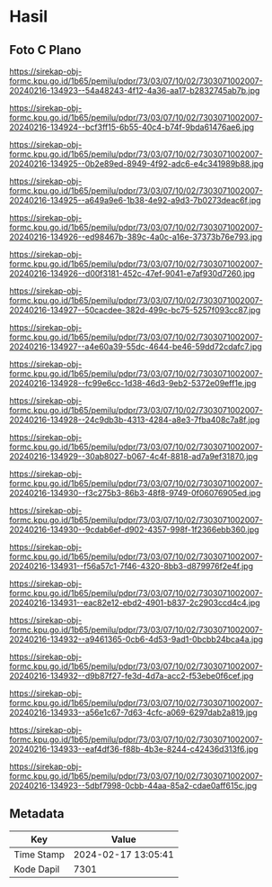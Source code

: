 # Hasil

## Foto C Plano

https://sirekap-obj-formc.kpu.go.id/1b65/pemilu/pdpr/73/03/07/10/02/7303071002007-20240216-134923--54a48243-4f12-4a36-aa17-b2832745ab7b.jpg

https://sirekap-obj-formc.kpu.go.id/1b65/pemilu/pdpr/73/03/07/10/02/7303071002007-20240216-134924--bcf3ff15-6b55-40c4-b74f-9bda61476ae6.jpg

https://sirekap-obj-formc.kpu.go.id/1b65/pemilu/pdpr/73/03/07/10/02/7303071002007-20240216-134925--0b2e89ed-8949-4f92-adc6-e4c341989b88.jpg

https://sirekap-obj-formc.kpu.go.id/1b65/pemilu/pdpr/73/03/07/10/02/7303071002007-20240216-134925--a649a9e6-1b38-4e92-a9d3-7b0273deac6f.jpg

https://sirekap-obj-formc.kpu.go.id/1b65/pemilu/pdpr/73/03/07/10/02/7303071002007-20240216-134926--ed98467b-389c-4a0c-a16e-37373b76e793.jpg

https://sirekap-obj-formc.kpu.go.id/1b65/pemilu/pdpr/73/03/07/10/02/7303071002007-20240216-134926--d00f3181-452c-47ef-9041-e7af930d7260.jpg

https://sirekap-obj-formc.kpu.go.id/1b65/pemilu/pdpr/73/03/07/10/02/7303071002007-20240216-134927--50cacdee-382d-499c-bc75-5257f093cc87.jpg

https://sirekap-obj-formc.kpu.go.id/1b65/pemilu/pdpr/73/03/07/10/02/7303071002007-20240216-134927--a4e60a39-55dc-4644-be46-59dd72cdafc7.jpg

https://sirekap-obj-formc.kpu.go.id/1b65/pemilu/pdpr/73/03/07/10/02/7303071002007-20240216-134928--fc99e6cc-1d38-46d3-9eb2-5372e09eff1e.jpg

https://sirekap-obj-formc.kpu.go.id/1b65/pemilu/pdpr/73/03/07/10/02/7303071002007-20240216-134928--24c9db3b-4313-4284-a8e3-7fba408c7a8f.jpg

https://sirekap-obj-formc.kpu.go.id/1b65/pemilu/pdpr/73/03/07/10/02/7303071002007-20240216-134929--30ab8027-b067-4c4f-8818-ad7a9ef31870.jpg

https://sirekap-obj-formc.kpu.go.id/1b65/pemilu/pdpr/73/03/07/10/02/7303071002007-20240216-134930--f3c275b3-86b3-48f8-9749-0f06076905ed.jpg

https://sirekap-obj-formc.kpu.go.id/1b65/pemilu/pdpr/73/03/07/10/02/7303071002007-20240216-134930--9cdab6ef-d902-4357-998f-1f2366ebb360.jpg

https://sirekap-obj-formc.kpu.go.id/1b65/pemilu/pdpr/73/03/07/10/02/7303071002007-20240216-134931--f56a57c1-7f46-4320-8bb3-d879976f2e4f.jpg

https://sirekap-obj-formc.kpu.go.id/1b65/pemilu/pdpr/73/03/07/10/02/7303071002007-20240216-134931--eac82e12-ebd2-4901-b837-2c2903ccd4c4.jpg

https://sirekap-obj-formc.kpu.go.id/1b65/pemilu/pdpr/73/03/07/10/02/7303071002007-20240216-134932--a9461365-0cb6-4d53-9ad1-0bcbb24bca4a.jpg

https://sirekap-obj-formc.kpu.go.id/1b65/pemilu/pdpr/73/03/07/10/02/7303071002007-20240216-134932--d9b87f27-fe3d-4d7a-acc2-f53ebe0f6cef.jpg

https://sirekap-obj-formc.kpu.go.id/1b65/pemilu/pdpr/73/03/07/10/02/7303071002007-20240216-134933--a56e1c67-7d63-4cfc-a069-6297dab2a819.jpg

https://sirekap-obj-formc.kpu.go.id/1b65/pemilu/pdpr/73/03/07/10/02/7303071002007-20240216-134933--eaf4df36-f88b-4b3e-8244-c42436d313f6.jpg

https://sirekap-obj-formc.kpu.go.id/1b65/pemilu/pdpr/73/03/07/10/02/7303071002007-20240216-134923--5dbf7998-0cbb-44aa-85a2-cdae0aff615c.jpg


## Metadata

| Key        | Value               |
| ---------- | ------------------- |
| Time Stamp | 2024-02-17 13:05:41 |
| Kode Dapil | 7301                |



